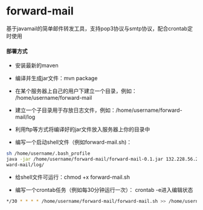 # forward-mail
基于javamail的简单邮件转发工具，支持pop3协议与smtp协议，配合crontab定时使用

#### 部署方式
* 安装最新的maven

* 编译并生成jar文件：mvn package

* 在某个服务器上自己的用户下建立一个目录，例如： /home/username/forward-mail

* 建立一个子目录用于存放日志文件，例如：/home/username/forward-mail/log

* 利用ftp等方式将编译好的jar文件放入服务器上你的目录中

* 编写一个启动shell文件（例如forward-mail.sh)：
```Bash
sh /home/username/.bash_profile
java -jar /home/username/forward-mail/forward-mail-0.1.jar 132.228.56.206 132.228.56.136 username password newmail@qq.com /home/username/for
ward-mail/log/
```
* 给shell文件可运行：chmod +x forward-mail.sh

* 编写一个crontab任务（例如每30分钟运行一次）： crontab -e进入编辑状态
```Bash
*/30 * * * * /home/username/forward-mail/forward-mail.sh >> /home/username/forward-mail/log/run.log
```
